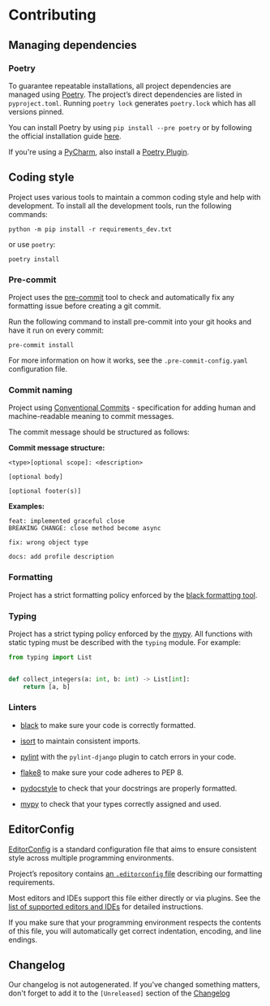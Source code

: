 # Contributing

## Managing dependencies

### Poetry

To guarantee repeatable installations, all project dependencies are managed
using [Poetry](https://poetry.eustace.io/). The project’s direct dependencies are listed
in `pyproject.toml`. Running `poetry lock` generates `poetry.lock` which has all versions pinned.

You can install Poetry by using `pip install --pre poetry` or by following the official
installation guide [here](https://github.com/sdispater/poetry#installation).

If you're using a [PyCharm](https://www.jetbrains.com/pycharm/), also install
a [Poetry Plugin](https://plugins.jetbrains.com/plugin/14307-poetry).


## Coding style

Project uses various tools to maintain a common coding style and help with development. To
install all the development tools, run the following commands:

```shell
python -m pip install -r requirements_dev.txt
```

or use `poetry`:

```shell
poetry install
```

### Pre-commit

Project uses the [pre-commit](https://pre-commit.com/#install) tool to check and automatically
fix any formatting issue before creating a git commit.

Run the following command to install pre-commit into your git hooks and have it run on every
commit:

```shell
pre-commit install
```

For more information on how it works, see the `.pre-commit-config.yaml` configuration file.

### Commit naming

Project using [Conventional Commits](https://www.conventionalcommits.org/en/v1.0.0/) -
specification for adding human and machine-readable meaning to commit messages.

The commit message should be structured as follows:

**Commit message structure:**

```
<type>[optional scope]: <description>

[optional body]

[optional footer(s)]
```

**Examples:**

```
feat: implemented graceful close
BREAKING CHANGE: close method become async
```

```
fix: wrong object type
```

```
docs: add profile description
```

### Formatting

Project has a strict formatting policy enforced by
the [black formatting tool](https://github.com/python/black).

### Typing

Project has a strict typing policy enforced by the [mypy](https://github.com/python/mypy). All
functions with static typing must be described with the `typing` module. For example:

```python
from typing import List


def collect_integers(a: int, b: int) -> List[int]:
    return [a, b]
```

### Linters

- [black](https://github.com/python/black/) to make sure your code is correctly formatted.

- [isort](https://github.com/timothycrosley/isort) to maintain consistent imports.

- [pylint](https://www.pylint.org/) with the `pylint-django` plugin to catch errors in your code.

- [flake8](https://flake8.pycqa.org/en/latest/) to make sure your code adheres to PEP 8.

- [pydocstyle](http://pydocstyle.pycqa.org/en/latest/) to check that your docstrings are properly
  formatted.

- [mypy](https://github.com/python/mypy) to check that your types correctly assigned and used.

## EditorConfig

[EditorConfig](http://editorconfig.org/) is a standard configuration file that aims to ensure
consistent style across multiple programming environments.

Project’s repository contains [an `.editorconfig` file](.editorconfig) describing our formatting requirements.

Most editors and IDEs support this file either directly or via plugins. See
the [list of supported editors and IDEs](http://editorconfig.org/#download) for detailed
instructions.

If you make sure that your programming environment respects the contents of this file, you will
automatically get correct indentation, encoding, and line endings.

## Changelog
Our changelog is not autogenerated.
If you've changed something matters, don't forget to add it to the `[Unreleased]` section of the [Changelog](CHANGELOG.md)
